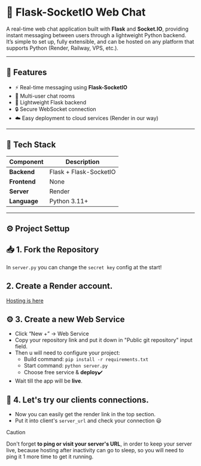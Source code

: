 # 💬 Flask-SocketIO Web Chat

A real-time web chat application built with **Flask** and **Socket.IO**, providing instant messaging between users through a lightweight Python backend.  
It’s simple to set up, fully extensible, and can be hosted on any platform that supports Python (Render, Railway, VPS, etc.).

---

## 🚀 Features

- ⚡ Real-time messaging using **Flask-SocketIO**
- 👥 Multi-user chat rooms
- 🧠 Lightweight Flask backend
- 🔒 Secure WebSocket connection
- ☁️ Easy deployment to cloud services (Render in our way)

---

## 🧱 Tech Stack

| Component | Description |
|------------|-------------|
| **Backend** | Flask + Flask-SocketIO |
| **Frontend** | None |
| **Server** | Render |
| **Language** | Python 3.11+ |

---

## ⚙️ Project Settup

## 📥 1. Fork the Repository
In ```server.py``` you can change the ```secret key``` config at the start! 

## 2. Create a Render account.
[Hosting is here]((https://render.com/)) 

## ⚙️ 3. Create a new Web Service
* Click “New +” → Web Service
* Copy your repository link and put it down in "Public git repository" input field.
* Then u will need to configure your project:
  - Build command: ```pip install -r requirements.txt```
  - Start command: ```python server.py```
  - Choose free service & **deploy**✔️
* Wait till the app will be **live**.

## 🤝 4. Let's try our clients connections.
* Now you can easily get the render link in the top section.
* Put it into client's ```server_url```  and check your connection 😃

> [!CAUTION]
> Don't forget **to ping or visit your server's URL**, in order to keep your server live, because hosting after inactivity can go to sleep, so you will need to ping it 1 more time to get it running.



